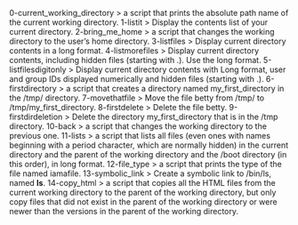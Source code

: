 0-current_working_directory >  a script that prints the absolute path name of the current working directory.
1-listit >   Display the contents list of your current directory.
2-bring_me_home > a script that changes the working directory to the user’s home directory.
3-listfiles > Display current directory contents in a long format.
4-listmorefiles > Display current directory contents, including hidden files (starting with .). Use the long format.
5-listfilesdigitonly > Display current directory contents with Long format, user and group IDs displayed numerically and hidden files (starting with .).
6-firstdirectory > a script that creates a directory named my_first_directory in the /tmp/ directory.
7-movethatfile > Move the file betty from /tmp/ to /tmp/my_first_directory.
8-firstdelete > Delete the file betty.
9-firstdirdeletion > Delete the directory my_first_directory that is in the /tmp directory.
10-back > a script that changes the working directory to the previous one.
11-lists > a script that lists all files (even ones with names beginning with a period character, which are normally hidden) in the current directory and the parent of the working directory and the /boot directory (in this order), in long format.
12-file_type > a script that prints the type of the file named iamafile. 
13-symbolic_link > Create a symbolic link to /bin/ls, named __ls__.
14-copy_html > a script that copies all the HTML files from the current working directory to the parent of the working directory, but only copy files that did not exist in the parent of the working directory or were newer than the versions in the parent of the working directory.

